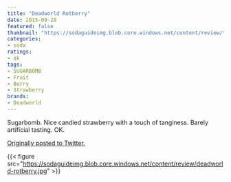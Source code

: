 ```yaml
---
title: "Deadworld Rotberry"
date: 2015-09-28
featured: false
thumbnail: "https://sodaguideimg.blob.core.windows.net/content/review/thumbs/deadworld-rotberry.jpg"
categories:
- soda
ratings:
- ok
tags:
- SUGARBOMB
- Fruit
- Berry
- Strawberry
brands:
- Deadworld
---
```


Sugarbomb. Nice candied strawberry with a touch of tanginess. Barely artificial tasting. OK. 

[Originally posted to Twitter.](https://twitter.com/Cavorter/status/648543456684445696)

{{< figure src="https://sodaguideimg.blob.core.windows.net/content/review/deadworld-rotberry.jpg" >}}
